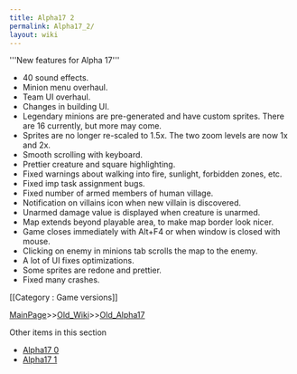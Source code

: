 ```yaml
---
title: Alpha17 2
permalink: Alpha17_2/
layout: wiki
---
```

'''New features for Alpha 17'''

* 40 sound effects.
* Minion menu overhaul.
* Team UI overhaul.
* Changes in building UI.
* Legendary minions are pre-generated and have custom sprites. There are 16 currently, but more may come.
* Sprites are no longer re-scaled to 1.5x. The two zoom levels are now 1x and 2x.
* Smooth scrolling with keyboard.
* Prettier creature and square highlighting.
* Fixed warnings about walking into fire, sunlight, forbidden zones, etc.
* Fixed imp task assignment bugs.
* Fixed number of armed members of human village.
* Notification on villains icon when new villain is discovered.
* Unarmed damage value is displayed when creature is unarmed.
* Map extends beyond playable area, to make map border look nicer.
* Game closes immediately with Alt+F4 or when window is closed with mouse.
* Clicking on enemy in minions tab scrolls the map to the enemy.
* A lot of UI fixes optimizations.
* Some sprites are redone and prettier.
* Fixed many crashes.

[[Category : Game versions]]

[MainPage](/keeperrl_wiki/ "wikilink")>>[Old_Wiki](/keeperrl_wiki/Old_Wiki "wikilink")>>[Old_Alpha17](/keeperrl_wiki/Old_Alpha17 "wikilink")

Other items in this section
-    [Alpha17 0](/keeperrl_wiki/Alpha17_0 "wikilink")
-    [Alpha17 1](/keeperrl_wiki/Alpha17_1 "wikilink")

